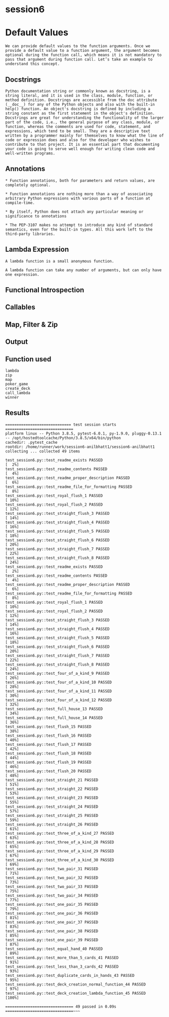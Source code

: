 # session6

# Default Values
	We can provide default values to the function arguments. Once we provide a default value to a function argument, the argument becomes optional during the function call, which means it is not mandatory to pass that argument during function call. Let’s take an example to understand this concept.

## Docstrings 
	Python documentation string or commonly known as docstring, is a string literal, and it is used in the class, module, function, or method definition. Docstrings are accessible from the doc attribute (__doc__) for any of the Python objects and also with the built-in help() function. An object's docstring is defined by including a string constant as the first statement in the object's definition.
    Docstrings are great for understanding the functionality of the larger part of the code, i.e., the general purpose of any class, module, or function, whereas the comments are used for code, statement, and expressions, which tend to be small. They are a descriptive text written by a programmer mainly for themselves to know what the line of code or expression does and also for the developer who wishes to contribute to that project. It is an essential part that documenting your code is going to serve well enough for writing clean code and well-written programs.

## Annotations
	* Function annotations, both for parameters and return values, are completely optional.

	* Function annotations are nothing more than a way of associating arbitrary Python expressions with various parts of a function at compile-time.

	* By itself, Python does not attach any particular meaning or significance to annotations

	* The PEP-3107 makes no attempt to introduce any kind of standard semantics, even for the built-in types. All this work left to the third-party libraries.

## Lambda Expression
	A lambda function is a small anonymous function.

	A lambda function can take any number of arguments, but can only have one expression.


## Functional Introspection


## Callables

## Map, Filter & Zip

## Output


## Function used
    lambda
    zip
    map
    poker_game
    create_deck
    call_lambda
    winner
    
## Results

~~~Run pytest -v
============================= test session starts ==============================
platform linux -- Python 3.8.5, pytest-6.0.1, py-1.9.0, pluggy-0.13.1 -- /opt/hostedtoolcache/Python/3.8.5/x64/bin/python
cachedir: .pytest_cache
rootdir: /home/runner/work/session6-anilbhatt1/session6-anilbhatt1
collecting ... collected 49 items

test_session6.py::test_readme_exists PASSED                              [  2%]
test_session6.py::test_readme_contents PASSED                            [  4%]
test_session6.py::test_readme_proper_description PASSED                  [  6%]
test_session6.py::test_readme_file_for_formatting PASSED                 [  8%]
test_session6.py::test_royal_flush_1 PASSED                              [ 10%]
test_session6.py::test_royal_flush_2 PASSED                              [ 12%]
test_session6.py::test_straight_flush_3 PASSED                           [ 14%]
test_session6.py::test_straight_flush_4 PASSED                           [ 16%]
test_session6.py::test_straight_flush_5 PASSED                           [ 18%]
test_session6.py::test_straight_flush_6 PASSED                           [ 20%]
test_session6.py::test_straight_flush_7 PASSED                           [ 22%]
test_session6.py::test_straight_flush_8 PASSED                           [ 24%]
test_session6.py::test_readme_exists PASSED                              [  2%]
test_session6.py::test_readme_contents PASSED                            [  4%]
test_session6.py::test_readme_proper_description PASSED                  [  6%]
test_session6.py::test_readme_file_for_formatting PASSED                 [  8%]
test_session6.py::test_royal_flush_1 PASSED                              [ 10%]
test_session6.py::test_royal_flush_2 PASSED                              [ 12%]
test_session6.py::test_straight_flush_3 PASSED                           [ 14%]
test_session6.py::test_straight_flush_4 PASSED                           [ 16%]
test_session6.py::test_straight_flush_5 PASSED                           [ 18%]
test_session6.py::test_straight_flush_6 PASSED                           [ 20%]
test_session6.py::test_straight_flush_7 PASSED                           [ 22%]
test_session6.py::test_straight_flush_8 PASSED                           [ 24%]
test_session6.py::test_four_of_a_kind_9 PASSED                           [ 26%]
test_session6.py::test_four_of_a_kind_10 PASSED                          [ 28%]
test_session6.py::test_four_of_a_kind_11 PASSED                          [ 30%]
test_session6.py::test_four_of_a_kind_12 PASSED                          [ 32%]
test_session6.py::test_full_house_13 PASSED                              [ 34%]
test_session6.py::test_full_house_14 PASSED                              [ 36%]
test_session6.py::test_flush_15 PASSED                                   [ 38%]
test_session6.py::test_flush_16 PASSED                                   [ 40%]
test_session6.py::test_flush_17 PASSED                                   [ 42%]
test_session6.py::test_flush_18 PASSED                                   [ 44%]
test_session6.py::test_flush_19 PASSED                                   [ 46%]
test_session6.py::test_flush_20 PASSED                                   [ 48%]
test_session6.py::test_straight_21 PASSED                                [ 51%]
test_session6.py::test_straight_22 PASSED                                [ 53%]
test_session6.py::test_straight_23 PASSED                                [ 55%]
test_session6.py::test_straight_24 PASSED                                [ 57%]
test_session6.py::test_straight_25 PASSED                                [ 59%]
test_session6.py::test_straight_26 PASSED                                [ 61%]
test_session6.py::test_three_of_a_kind_27 PASSED                         [ 63%]
test_session6.py::test_three_of_a_kind_28 PASSED                         [ 65%]
test_session6.py::test_three_of_a_kind_29 PASSED                         [ 67%]
test_session6.py::test_three_of_a_kind_30 PASSED                         [ 69%]
test_session6.py::test_two_pair_31 PASSED                                [ 71%]
test_session6.py::test_two_pair_32 PASSED                                [ 73%]
test_session6.py::test_two_pair_33 PASSED                                [ 75%]
test_session6.py::test_two_pair_34 PASSED                                [ 77%]
test_session6.py::test_one_pair_35 PASSED                                [ 79%]
test_session6.py::test_one_pair_36 PASSED                                [ 81%]
test_session6.py::test_one_pair_37 PASSED                                [ 83%]
test_session6.py::test_one_pair_38 PASSED                                [ 85%]
test_session6.py::test_one_pair_39 PASSED                                [ 87%]
test_session6.py::test_equal_hand_40 PASSED                              [ 89%]
test_session6.py::test_more_than_5_cards_41 PASSED                       [ 91%]
test_session6.py::test_less_than_3_cards_42 PASSED                       [ 93%]
test_session6.py::test_duplicate_cards_in_hands_43 PASSED                [ 95%]
test_session6.py::test_deck_creation_normal_function_44 PASSED           [ 97%]
test_session6.py::test_deck_creation_lambda_function_45 PASSED           [100%]

============================== 49 passed in 0.09s ==============================~~~
	
